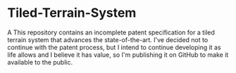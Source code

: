 # Tiled-Terrain-System
A This repository contains an incomplete patent specification for a tiled terrain system that advances the state-of-the-art. I've decided not to continue with the patent process, but I intend to continue developing it as life allows and I believe it has value, so I'm publishing it on GitHub to make it available to the public.
